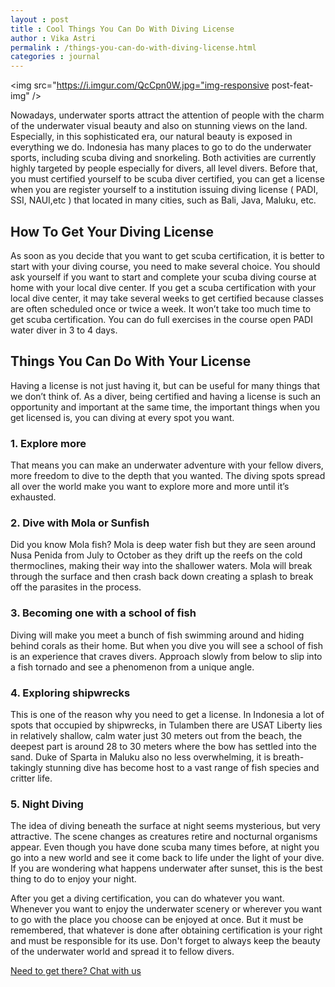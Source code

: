 ```yaml
---
layout : post
title : Cool Things You Can Do With Diving License
author : Vika Astri 
permalink : /things-you-can-do-with-diving-license.html
categories : journal 
---
```


<img src="https://i.imgur.com/QcCpn0W.jpg="img-responsive post-feat-img" />

Nowadays, underwater sports attract the attention of people with the charm of the underwater visual beauty and also on stunning views on the land. Especially, in this sophisticated era, our natural beauty is exposed in everything we do. Indonesia has many places to go to do the underwater sports, including scuba diving and snorkeling. Both activities are currently highly targeted by people especially for divers, all level divers. Before that, you must certified yourself to be scuba diver certified, you can get a license when you are register yourself to a institution issuing diving license ( PADI, SSI, NAUI,etc ) that located in many cities, such as Bali, Java, Maluku, etc. 

## How To Get Your Diving License
As soon as you decide that you want to get scuba certification, it is better to start with your diving course, you need to make several choice. You should ask yourself if you want to start and complete your scuba diving course at home with your local dive center. If you get a scuba certification with your local dive center, it may take several weeks to get certified because classes are often scheduled once or twice a week. It won’t take too much time to get scuba certification. You can do full exercises in the course open PADI water diver in 3 to 4 days.

## Things You Can Do With Your License
Having a license is not just having it, but can be useful for many things that we don’t think of. As a diver, being certified and having a license is such an opportunity and important at the same time, the important things when you get licensed is, you can diving at every spot you want.

### 1. Explore more
That means you can make an underwater adventure with your fellow divers, more freedom to dive to the depth that you wanted. The diving spots spread all over the world make you want to explore more and more until it’s exhausted. 

### 2. Dive with Mola or Sunfish
Did you know Mola fish? Mola is deep water fish but they are seen around Nusa Penida from July to October as they drift up the reefs on the cold thermoclines, making their way into the shallower waters. Mola will break through the surface and then crash back down creating a splash to break off the parasites in the process.  

### 3. Becoming one with a school of fish
Diving will make you meet a bunch of fish swimming around and hiding behind corals as their home. But when you dive you will see a school of fish is an experience that craves divers. Approach slowly from below to slip into a fish tornado and see a phenomenon from a unique angle.

### 4. Exploring shipwrecks
This is one of the reason why you need to get a license. In Indonesia a lot of spots that occupied by shipwrecks, in Tulamben there are USAT Liberty lies in relatively shallow, calm water just 30 meters out from the beach, the deepest part is around 28 to 30 meters where the bow has settled into the sand. Duke of Sparta in Maluku also no less overwhelming, it is breath-takingly stunning dive has become host to a vast range of fish species and critter life.

### 5. Night Diving 
The idea of diving beneath the surface at night seems mysterious, but very attractive. The scene changes as creatures retire and nocturnal organisms appear. Even though you have done scuba many times before, at night you go into a new world and see it come back to life under the light of your dive. If you are wondering what happens underwater after sunset, this is the best thing to do to enjoy your night.

After you get a diving certification, you can do whatever you want. Whenever you want to enjoy the underwater scenery or wherever you want to go with the place you choose can be enjoyed at once. But it must be remembered, that whatever is done after obtaining certification is your right and must be responsible for its use. Don't forget to always keep the beauty of the underwater world and spread it to fellow divers.

<a href="https://web.whatsapp.com/send?phone={{site.wa}}&text=Hi%20E-Nyelam,%20i%20need%20info%20for%20dive%20spot" class="cta--in--page">Need to get there? Chat with us</a>
